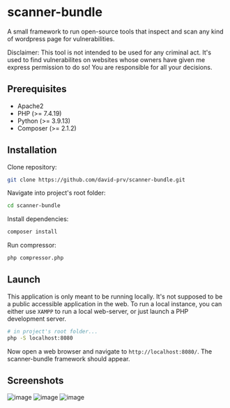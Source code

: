 
# scanner-bundle
A small framework to run open-source tools that inspect and scan any kind of wordpress page for vulnerabilities.  

Disclaimer: This tool is not intended to be used for any criminal act. It's used to find vulnerabilites on websites whose owners have given me express permission to do so! You are responsible for all your decisions.

## Prerequisites

 - Apache2
 - PHP (>= 7.4.19)
 - Python (>= 3.9.13)
 - Composer (>= 2.1.2)

## Installation
Clone repository:
```bash
git clone https://github.com/david-prv/scanner-bundle.git
```
Navigate into project's root folder:
```bash
cd scanner-bundle
```
Install dependencies:
```bash
composer install
```
Run compressor:
```bash
php compressor.php
```
## Launch

This application is only meant to be running locally. It's not supposed to be a public accessible application in the web. To run a local instance, you can either use `XAMPP` to run a local web-server, or just launch a PHP development server.
```bash
# in project's root folder...
php -S localhost:8080
```
Now open a web browser and navigate to `http://localhost:8080/`. The scanner-bundle framework should appear.

## Screenshots

![image](https://user-images.githubusercontent.com/66866223/198300717-8e1f6b42-99e1-45b7-9600-8b589156f9f7.png)
![image](https://user-images.githubusercontent.com/66866223/197338559-1a665271-c056-43f1-a335-14f7ef62e3c9.png)
![image](https://user-images.githubusercontent.com/66866223/198300858-0a65e372-af2e-4898-8a75-31af486906d0.png)
